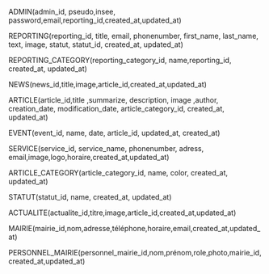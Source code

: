 ADMIN(admin_id, pseudo,insee, password,email,reporting_id,created_at,updated_at)

REPORTING(reporting_id, title, email, phonenumber, first_name, last_name,
text, image, statut, statut_id, created_at, updated_at)

REPORTING_CATEGORY(reporting_category_id, name,reporting_id, created_at, updated_at)

NEWS(news_id,title,image,article_id,created_at,updated_at)

ARTICLE(article_id,title ,summarize, description, image ,author, creation_date, modification_date, article_category_id, created_at, updated_at)

EVENT(event_id, name, date, article_id, updated_at, created_at)

SERVICE(service_id, service_name, phonenumber, adress, email,image,logo,horaire,created_at,updated_at)

ARTICLE_CATEGORY(article_category_id, name, color, created_at, updated_at)

STATUT(statut_id, name, created_at, updated_at)

ACTUALITE(actualite_id,titre,image,article_id,created_at,updated_at)

MAIRIE(mairie_id,nom,adresse,téléphone,horaire,email,created_at,updated_at)

PERSONNEL_MAIRIE(personnel_mairie_id,nom,prénom,role,photo,mairie_id,created_at,updated_at)